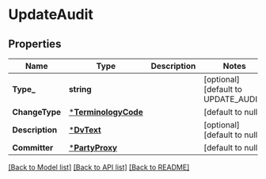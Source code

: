 # UpdateAudit

## Properties
Name | Type | Description | Notes
------------ | ------------- | ------------- | -------------
**Type_** | **string** |  | [optional] [default to UPDATE_AUDIT]
**ChangeType** | [***TerminologyCode**](TerminologyCode.md) |  | [default to null]
**Description** | [***DvText**](DvText.md) |  | [optional] [default to null]
**Committer** | [***PartyProxy**](PartyProxy.md) |  | [default to null]

[[Back to Model list]](../README.md#documentation-for-models) [[Back to API list]](../README.md#documentation-for-api-endpoints) [[Back to README]](../README.md)

